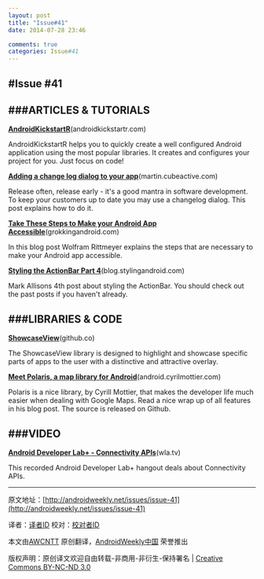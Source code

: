 ```yaml
---
layout: post
title: "Issue#41"
date: 2014-07-28 23:46

comments: true
categories: Issue#41
---
```


#Issue #41
---

###ARTICLES & TUTORIALS
---

[**AndroidKickstartR**](http://androidkickstartr.com/)(androidkickstartr.com)

AndroidKickstartR helps you to quickly create a well configured Android application using the most popular libraries. It creates and configures your project for you. Just focus on code!

 
[**Adding a change log dialog to your app**](http://martin.cubeactive.com/?p=769)(martin.cubeactive.com)

Release often, release early - it's a good mantra in software development. To keep your customers up to date you may use a changelog dialog. This post explains how to do it.

[**Take These Steps to Make your Android App Accessible**](http://www.grokkingandroid.com/steps-to-making-android-app-accessible/)(grokkingandroid.com)

In this blog post Wolfram Rittmeyer explains the steps that are necessary to make your Android app accessible.

[**Styling the ActionBar Part 4**](http://blog.stylingandroid.com/archives/1285)(blog.stylingandroid.com)

Mark Allisons 4th post about styling the ActionBar. You should check out the past posts if you haven't already.

###LIBRARIES & CODE
---

[**ShowcaseView**](https://github.com/Espiandev/ShowcaseView)(github.co)

The ShowcaseView library is designed to highlight and showcase specific parts of apps to the user with a distinctive and attractive overlay.

[**Meet Polaris, a map library for Android**](http://android.cyrilmottier.com/?p=824)(android.cyrilmottier.com)

Polaris is a nice library, by Cyrill Mottier, that makes the developer life much easier when dealing with Google Maps. Read a nice wrap up of all features in his blog post. The source is released on Github.


###VIDEO
---

[**Android Developer Lab+ - Connectivity APIs**](http://wla.tv/pIzL)(wla.tv)

This recorded Android Developer Lab+ hangout deals about Connectivity APIs.

---


原文地址：[http://androidweekly.net/issues/issue-41](http://androidweekly.net/issues/issue-41)

译者：[译者ID](https://github.com/译者ID) 校对：[校对者ID](https://github.com/校对者ID)

本文由[AWCNTT](https://github.com/AWCNTT) 原创翻译，[AndroidWeekly中国](http://www.androidweekly.cn/) 荣誉推出

版权声明：原创译文欢迎自由转载-非商用-非衍生-保持署名 | [Creative Commons BY-NC-ND 3.0](http://creativecommons.org/licenses/by-nc-nd/3.0/deed.zh)